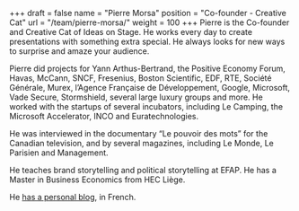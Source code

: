 +++
draft		= false
name		= "Pierre Morsa"
position 	= "Co-founder - Creative Cat"
url			= "/team/pierre-morsa/"
weight		= 100
+++
Pierre is the Co-founder and Creative Cat of Ideas on Stage. He works every day to create presentations with something extra special. He always looks for new ways to surprise and amaze your audience.

Pierre did projects for Yann Arthus-Bertrand, the Positive Economy Forum, Havas, McCann, SNCF, Fresenius, Boston Scientific, EDF, RTE, Société Générale, Murex, l’Agence Française de Développement, Google, Microsoft, Vade Secure, Stormshield, several large luxury groups and more. He worked with the startups of several incubators, including Le Camping, the Microsoft Accelerator, INCO and Euratechnologies.

He was interviewed in the documentary “Le pouvoir des mots” for the Canadian television, and by several magazines, including Le Monde, Le Parisien and Management.

He teaches brand storytelling and political storytelling at EFAP. He has a Master in Business Economics from HEC Liège.

He [has a personal blog](https://www.pierremorsa.com/), in French.